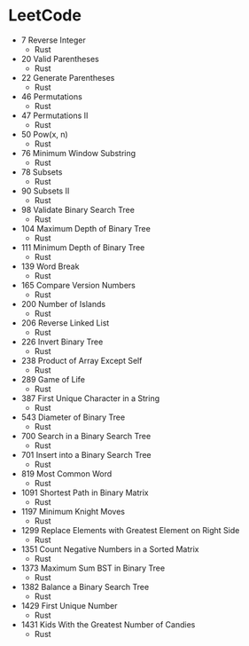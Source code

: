 # LeetCode

+ 7 Reverse Integer
    + Rust
+ 20 Valid Parentheses
    + Rust
+ 22 Generate Parentheses
    + Rust
+ 46 Permutations
    + Rust
+ 47 Permutations II
    + Rust
+ 50 Pow(x, n)
    + Rust
+ 76 Minimum Window Substring
    + Rust
+ 78 Subsets
    + Rust
+ 90 Subsets II
    + Rust
+ 98 Validate Binary Search Tree
    + Rust
+ 104 Maximum Depth of Binary Tree
    + Rust
+ 111 Minimum Depth of Binary Tree
    + Rust
+ 139 Word Break
    + Rust
+ 165 Compare Version Numbers
    + Rust
+ 200 Number of Islands
    + Rust
+ 206 Reverse Linked List
    + Rust
+ 226 Invert Binary Tree
    + Rust
+ 238 Product of Array Except Self
    + Rust
+ 289 Game of Life
    + Rust
+ 387 First Unique Character in a String
    + Rust
+ 543 Diameter of Binary Tree
    + Rust
+ 700 Search in a Binary Search Tree
    + Rust
+ 701 Insert into a Binary Search Tree
    + Rust
+ 819 Most Common Word
    + Rust
+ 1091 Shortest Path in Binary Matrix
    + Rust
+ 1197 Minimum Knight Moves
    + Rust
+ 1299 Replace Elements with Greatest Element on Right Side
    + Rust
+ 1351 Count Negative Numbers in a Sorted Matrix
    + Rust
+ 1373 Maximum Sum BST in Binary Tree
    + Rust
+ 1382 Balance a Binary Search Tree
    + Rust
+ 1429 First Unique Number
    + Rust
+ 1431 Kids With the Greatest Number of Candies
    + Rust
